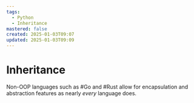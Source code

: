 ```yaml
---
tags:
  - Python
  - Inheritance
mastered: false
created: 2025-01-03T09:07
updated: 2025-01-03T09:09
---
```

# Inheritance
Non-OOP languages such as #Go and #Rust allow for encapsulation and abstraction features as nearly *every* language does. 